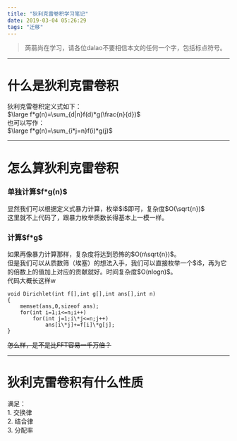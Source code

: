 ```yaml
---
title: "狄利克雷卷积学习笔记"
date: 2019-03-04 05:26:29
tags: "迁移"
---
```

<blockquote><p>
  蒟蒻尚在学习，请各位dalao不要相信本文的任何一个字，包括标点符号。
</p></blockquote>
<hr />
<h1>什么是狄利克雷卷积</h1>
<p>狄利克雷卷积定义式如下：<br />
$\large f&#42;g(n)=\sum_{d|n}f(d)&#42;g(\frac{n}{d})$<br />
也可以写作：<br />
$\large f&#42;g(n)=\sum_{i&#42;j=n}f(i)&#42;g(j)$</p>
<hr />
<h1>怎么算狄利克雷卷积</h1>
<h3>单独计算$f&#42;g(n)$</h3>
<p>显然我们可以根据定义式暴力计算，枚举$i$即可，复杂度$O(\sqrt{n})$<br />
这里就不上代码了，跟暴力枚举质数长得基本上一模一样。</p>
<h3>计算$f&#42;g$</h3>
<p>如果再像暴力计算那样，复杂度将达到恐怖的$O(n\sqrt{n})$。<br />
但是我们可以从质数筛（埃塞）的想法入手，我们可以直接枚举一个$i$，再为它的倍数上的值加上对应的贡献就好。时间复杂度$O(nlogn)$。<br />
代码大概长这样w</p>
<pre><code class="language-cpp line-numbers">void Dirichlet(int f[],int g[],int ans[],int n)
{
    memset(ans,0,sizeof ans);
    for(int i=1;i&lt;=n;i++)
        for(int j=1;i\*j&lt;=n;j++)
            ans[i\*j]+=f[i]\*g[j];
}
</code></pre>
<p><del>怎么样，是不是比FFT容易一千万倍？</del></p>
<hr />
<h1>狄利克雷卷积有什么性质</h1>
<p>满足：<br />
1. 交换律<br />
2. 结合律<br />
3. 分配率</p>
